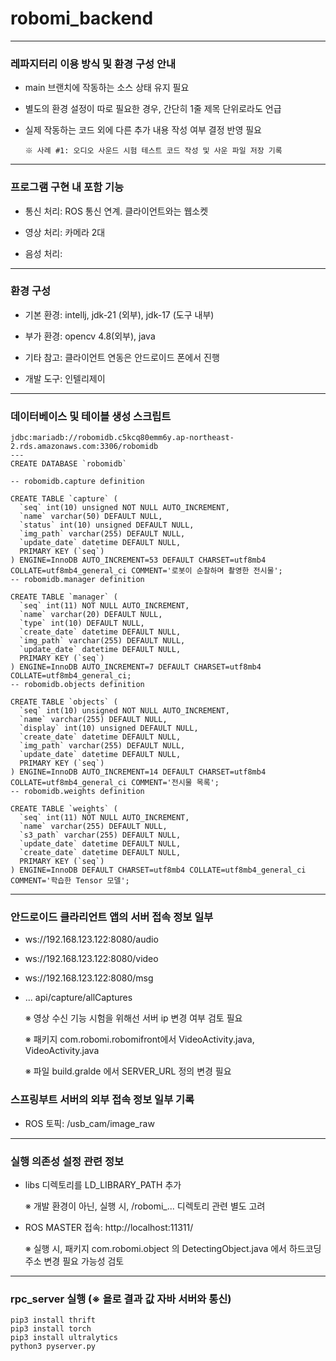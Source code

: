 # robomi_backend

---

### 레파지터리 이용 방식 및 환경 구성 안내

* main 브랜치에 작동하는 소스 상태 유지 필요

* 별도의 환경 설정이 따로 필요한 경우, 간단히 1줄 제목 단위로라도 언급

* 실제 작동하는 코드 외에 다른 추가 내용 작성 여부 결정 반영 필요
  ```
  ※ 사례 #1: 오디오 사운드 시험 테스트 코드 작성 및 사운 파일 저장 기록
  ```
---

### 프로그램 구현 내 포함 기능

* 통신 처리: ROS 통신 연계. 클라이언트와는 웹소켓

* 영상 처리: 카메라 2대

* 음성 처리:

---

### 환경 구성

* 기본 환경: intellj, jdk-21 (외부), jdk-17 (도구 내부)

* 부가 환경: opencv 4.8(외부), java

* 기타 참고: 클라이언트 연동은 안드로이드 폰에서 진행

* 개발 도구: 인텔리제이

---

### 데이터베이스 및 테이블 생성 스크립트

```
jdbc:mariadb://robomidb.c5kcq80emm6y.ap-northeast-2.rds.amazonaws.com:3306/robomidb
---
CREATE DATABASE `robomidb`

-- robomidb.capture definition

CREATE TABLE `capture` (
  `seq` int(10) unsigned NOT NULL AUTO_INCREMENT,
  `name` varchar(50) DEFAULT NULL,
  `status` int(10) unsigned DEFAULT NULL,
  `img_path` varchar(255) DEFAULT NULL,
  `update_date` datetime DEFAULT NULL,
  PRIMARY KEY (`seq`)
) ENGINE=InnoDB AUTO_INCREMENT=53 DEFAULT CHARSET=utf8mb4 COLLATE=utf8mb4_general_ci COMMENT='로봇이 순찰하며 촬영한 전시물';
-- robomidb.manager definition

CREATE TABLE `manager` (
  `seq` int(11) NOT NULL AUTO_INCREMENT,
  `name` varchar(20) DEFAULT NULL,
  `type` int(10) DEFAULT NULL,
  `create_date` datetime DEFAULT NULL,
  `img_path` varchar(255) DEFAULT NULL,
  `update_date` datetime DEFAULT NULL,
  PRIMARY KEY (`seq`)
) ENGINE=InnoDB AUTO_INCREMENT=7 DEFAULT CHARSET=utf8mb4 COLLATE=utf8mb4_general_ci;
-- robomidb.objects definition

CREATE TABLE `objects` (
  `seq` int(10) unsigned NOT NULL AUTO_INCREMENT,
  `name` varchar(255) DEFAULT NULL,
  `display` int(10) unsigned DEFAULT NULL,
  `create_date` datetime DEFAULT NULL,
  `img_path` varchar(255) DEFAULT NULL,
  `update_date` datetime DEFAULT NULL,
  PRIMARY KEY (`seq`)
) ENGINE=InnoDB AUTO_INCREMENT=14 DEFAULT CHARSET=utf8mb4 COLLATE=utf8mb4_general_ci COMMENT='전시물 목록';
-- robomidb.weights definition

CREATE TABLE `weights` (
  `seq` int(11) NOT NULL AUTO_INCREMENT,
  `name` varchar(255) DEFAULT NULL,
  `s3_path` varchar(255) DEFAULT NULL,
  `update_date` datetime DEFAULT NULL,
  `create_date` datetime DEFAULT NULL,
  PRIMARY KEY (`seq`)
) ENGINE=InnoDB DEFAULT CHARSET=utf8mb4 COLLATE=utf8mb4_general_ci COMMENT='학습한 Tensor 모델';
```

---

### 안드로이드 클라리언트 앱의 서버 접속 정보 일부

* ws://192.168.123.122:8080/audio
* ws://192.168.123.122:8080/video
* ws://192.168.123.122:8080/msg
* ... api/capture/allCaptures

  ※ 영상 수신 기능 시험을 위해선 서버 ip 변경 여부 검토 필요

  ※ 패키지 com.robomi.robomifront에서 VideoActivity.java, VideoActivity.java

  ※ 파일 build.gralde 에서 SERVER_URL 정의 변경 필요

### 스프링부트 서버의 외부 접속 정보 일부 기록

* ROS 토픽: /usb_cam/image_raw

---

### 실행 의존성 설정 관련 정보

* libs 디렉토리를 LD_LIBRARY_PATH 추가

  ※ 개발 환경이 아닌, 실행 시, /robomi_... 디렉토리 관련 별도 고려

* ROS MASTER 접속: http://localhost:11311/

  ※ 실행 시, 패키지 com.robomi.object 의 DetectingObject.java 에서
  하드코딩 주소 변경 필요 가능성 검토

---

### rpc_server 실행 (※ 욜로 결과 값 자바 서버와 통신)

```
pip3 install thrift
pip3 install torch
pip3 install ultralytics
python3 pyserver.py
```

